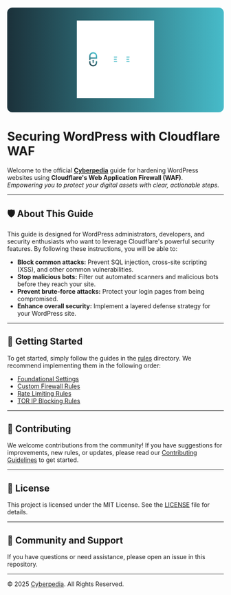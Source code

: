 <!-- Gradient Banner -->
<p align="center" style="background: linear-gradient(90deg, #1b313a 0%, #47bbc9 100%); padding: 30px 0; border-radius: 12px;">
  <img src="CYBERPEDIA Logo.png" alt="Cyberpedia Logo" width="180"/>
</p>

# Securing WordPress with Cloudflare WAF

Welcome to the official [**Cyberpedia**](https://cyberpedia.site/) guide for hardening WordPress websites using **Cloudflare's Web Application Firewall (WAF)**.  
*Empowering you to protect your digital assets with clear, actionable steps.*

---

## 🛡️ About This Guide
This guide is designed for WordPress administrators, developers, and security enthusiasts who want to leverage Cloudflare's powerful security features. By following these instructions, you will be able to:

- **Block common attacks:** Prevent SQL injection, cross-site scripting (XSS), and other common vulnerabilities.
- **Stop malicious bots:** Filter out automated scanners and malicious bots before they reach your site.
- **Prevent brute-force attacks:** Protect your login pages from being compromised.
- **Enhance overall security:** Implement a layered defense strategy for your WordPress site.

---

## 🚀 Getting Started
To get started, simply follow the guides in the [rules](rules/) directory. We recommend implementing them in the following order:

- [Foundational Settings](rules/foundational-settings.md)
- [Custom Firewall Rules](rules/custom-firewall-rules.md)
- [Rate Limiting Rules](rules/rate-limiting-rules.md)
- [TOR IP Blocking Rules](rules/tor-ip-block-rules.md)

---

## 🙌 Contributing
We welcome contributions from the community! If you have suggestions for improvements, new rules, or updates, please read our [Contributing Guidelines](CONTRIBUTING.md) to get started.

---

## 📄 License
This project is licensed under the MIT License. See the [LICENSE](LICENSE) file for details.

---

## 💬 Community and Support
If you have questions or need assistance, please open an issue in this repository.

---

© 2025 [Cyberpedia](https://cyberpedia.site/). All Rights Reserved.